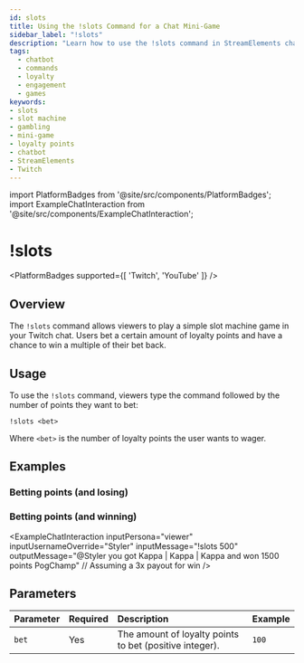 ```yaml
---
id: slots
title: Using the !slots Command for a Chat Mini-Game
sidebar_label: "!slots"
description: "Learn how to use the !slots command in StreamElements chatbot to play a fun slot machine mini-game and win loyalty points in your Twitch chat."
tags:
  - chatbot
  - commands
  - loyalty
  - engagement
  - games
keywords:
- slots
- slot machine
- gambling
- mini-game
- loyalty points
- chatbot
- StreamElements
- Twitch
---
```

import PlatformBadges from '@site/src/components/PlatformBadges';
import ExampleChatInteraction from '@site/src/components/ExampleChatInteraction';

# !slots
<PlatformBadges supported={[ 'Twitch', 'YouTube' ]} />

## Overview

The `!slots` command allows viewers to play a simple slot machine game in your Twitch chat. Users bet a certain amount of loyalty points and have a chance to win a multiple of their bet back.

## Usage

To use the `!slots` command, viewers type the command followed by the number of points they want to bet:

```
!slots <bet>
```

Where `<bet>` is the number of loyalty points the user wants to wager.

## Examples

### Betting points (and losing)
<ExampleChatInteraction
  inputPersona="viewer"
  inputUsernameOverride="Styler"
  inputMessage="!slots 100"
  outputMessage="@Styler you got Kappa | Kappa | Keepo and lost your 100 points LUL"
/>

### Betting points (and winning)
<ExampleChatInteraction
  inputPersona="viewer"
  inputUsernameOverride="Styler"
  inputMessage="!slots 500"
  outputMessage="@Styler you got Kappa | Kappa | Kappa and won 1500 points PogChamp" // Assuming a 3x payout for win
/>

## Parameters

| Parameter | Required | Description                                             | Example |
| :-------- | :------- | :------------------------------------------------------ | :------ |
| `bet`     | Yes      | The amount of loyalty points to bet (positive integer). | `100`   |
